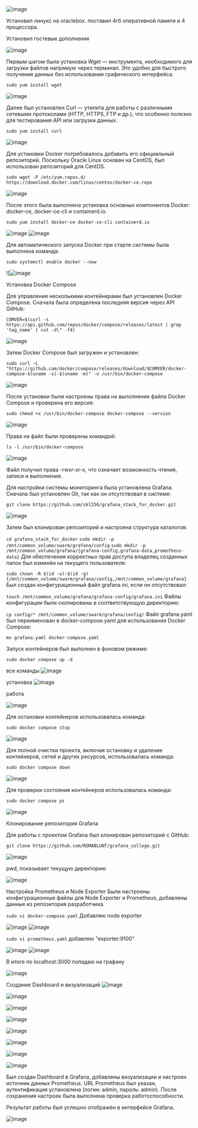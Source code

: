 ![image](https://github.com/user-attachments/assets/8a9873b7-872a-4e24-848d-c4e3a9b49ec1)


Установил линукс на oraclebox. поставил 4гб оперативной памяти и 4 процессора.

Установил гостевые дополнения

![image](https://github.com/user-attachments/assets/986e6ac4-0075-4f86-a5c5-328a47e05a11)

Первым шагом была установка Wget — инструмента, необходимого для загрузки файлов напрямую через терминал. Это удобно для быстрого получения данных без использования графического интерфейса.

`sudo yum install wget`

![image](https://github.com/user-attachments/assets/eacdf3a0-eb42-42f9-861a-cc57e12aea48)

Далее был установлен Curl — утилита для работы с различными сетевыми протоколами (HTTP, HTTPS, FTP и др.), что особенно полезно для тестирования API или загрузки данных.

`sudo yum install curl`

![image](https://github.com/user-attachments/assets/d353160c-2dd6-47c8-b5aa-3f0d35e819d7)

Для установки Docker потребовалось добавить его официальный репозиторий. Поскольку Oracle Linux основан на CentOS, был использован репозиторий для CentOS.

`sudo wget -P /etc/yum.repos.d/ https://download.docker.com/linux/centos/docker-ce.repo`

![image](https://github.com/user-attachments/assets/a655e55a-e196-4191-bb68-0e56e8ced114)

После этого была выполнена установка основных компонентов Docker: docker-ce, docker-ce-cli и containerd.io.

`sudo yum install docker-ce docker-ce-cli containerd.io`

![image](https://github.com/user-attachments/assets/a5b084eb-89b1-4f3e-9f81-5c40dd0bee5d)
![image](https://github.com/user-attachments/assets/1f8253e3-9d35-4d6c-9d44-d16ae3019d53)

Для автоматического запуска Docker при старте системы была выполнена команда:

`sudo systemctl enable docker --now`

![![image](https://github.com/user-attachments/assets/39762f9a-8450-4429-92e9-13d1a44ddd02)

Установка Docker Compose

Для управления несколькими контейнерами был установлен Docker Compose. Сначала была определена последняя версия через API GitHub:

`COMVER=$(curl -s https://api.github.com/repos/docker/compose/releases/latest | grep 'tag_name' | cut -d\" -f4)`

![image](https://github.com/user-attachments/assets/bd0dc96d-abd6-4b4c-93a7-80cc21e9bcc4)

Затем Docker Compose был загружен и установлен:

`sudo curl -L "https://github.com/docker/compose/releases/download/$COMVER/docker-compose-$(uname -s)-$(uname -m)" -o /usr/bin/docker-compose`

![image](https://github.com/user-attachments/assets/04c1088d-7bc4-4ffc-8935-fe1b09007aa5)

После установки были настроены права на выполнение файла Docker Compose и проверена его версия:

`sudo chmod +x /usr/bin/docker-compose docker-compose --version`

![image](https://github.com/user-attachments/assets/e9110c9f-7a03-44b8-8240-3ce2f6ce19c6)

Права на файл были проверены командой:

`ls -l /usr/bin/docker-compose`

![image](https://github.com/user-attachments/assets/f44de82c-44b2-4212-ae49-d1ec479267c8)

Файл получил права -rwxr-xr-x, что означает возможность чтения, записи и выполнения.

Для настройки системы мониторинга была установлена Grafana. Сначала был установлен Git, так как он отсутствовал в системе:

`git clone https://github.com/skl256/grafana_stack_for_docker.git`

![image](https://github.com/user-attachments/assets/f133af13-e81f-4375-bffb-bb835e853038)

Затем был клонирован репозиторий и настроена структура каталогов:

`cd grafana_stack_for_docker`
`sudo mkdir -p /mnt/common_volume/swarm/grafana/config`
`sudo mkdir -p /mnt/common_volume/grafana/{grafana-config,grafana-data,prometheus-data}`
Для обеспечения корректных прав доступа владелец созданных папок был изменён на текущего пользователя:

`sudo chown -R $(id -u):$(id -g) {/mnt/common_volume/swarm/grafana/config,/mnt/common_volume/grafana}`
Был создан конфигурационный файл grafana.ini, если он отсутствовал:

`touch /mnt/common_volume/grafana/grafana-config/grafana.ini`
Файлы конфигурации были скопированы в соответствующую директорию:

`cp config/* /mnt/common_volume/swarm/grafana/config/`
Файл grafana.yaml был переименован в docker-compose.yaml для использования Docker Compose:

`mv grafana.yaml docker-compose.yaml`

Запуск контейнеров был выполнен в фоновом режиме:

`sudo docker compose up -d`


все команды
![image](https://github.com/user-attachments/assets/c8ec3bb5-9f1d-40fb-b83a-0664159d4461)

установка
![image](https://github.com/user-attachments/assets/c81fe24a-3111-4919-8c01-f730f99b2de6)

работа

![image](https://github.com/user-attachments/assets/85630126-0d5f-4a0d-a93d-3ba8774349ba)

Для остановки контейнеров использовалась команда:

`sudo docker compose stop`

![image](https://github.com/user-attachments/assets/38fc2417-9e2c-42b5-82c1-b945faf2161c)

Для полной очистки проекта, включая остановку и удаление контейнеров, сетей и других ресурсов, использовалась команда:

`sudo docker compose down`

![image](https://github.com/user-attachments/assets/f39435c1-5203-4b69-bdd6-f613118b300e)

Для проверки состояния контейнеров использовалась команда:


`sudo docker compose ps`

![image](https://github.com/user-attachments/assets/7d1c13c0-749a-4ad8-b11a-54e7f8fb7c93)


Клонирование репозитория Grafana

Для работы с проектом Grafana был клонирован репозиторий с GitHub:

`git clone https://github.com/ROMABLUNT/grafana_college.git`

![image](https://github.com/user-attachments/assets/10945b47-9bf3-4901-a412-ae40cc11c031)

pwd, показывает текущую директорию

![image](https://github.com/user-attachments/assets/87cccbea-0113-4fe1-b350-f7b13ec6b382)

Настройка Prometheus и Node Exporter
Были настроены конфигурационные файлы для Node Exporter и Prometheus, добавлены данные из репозитория разработчика.

`sudo vi docker-compose.yaml` Добавляю node exporter

![image](https://github.com/user-attachments/assets/9c680ae2-f77a-48ae-9675-5da2111d23bf)
![image](https://github.com/user-attachments/assets/d5e5e488-1efc-43a6-a448-7ba54f45be5b)

`sudo vi prometheus.yaml` добавляю  "exporter:9100"

![image](https://github.com/user-attachments/assets/bd289172-1ab0-43b7-bbe1-4fcb5e3eafe0)
![image](https://github.com/user-attachments/assets/d3fa7137-b72d-4ce9-bad7-7e4c52af8046)

В итоге по localhost:3000 попадаю на графану

![image](https://github.com/user-attachments/assets/c0b13726-fcf7-4c47-941f-f30ca0a5617b)


Создание Dashboard и визуализаций
![image](https://github.com/user-attachments/assets/4c16da06-2ed3-44db-9bb0-fe7b18c982a1)

![image](https://github.com/user-attachments/assets/6a24d4d4-6546-454a-9796-5d4df3359eed)

![image](https://github.com/user-attachments/assets/ddb8ff8a-2ebd-4e96-b1ed-995a2e18e188)

![image](https://github.com/user-attachments/assets/2bad764f-d863-4687-9518-addf217bd77a)

![image](https://github.com/user-attachments/assets/0c38c8fa-3857-486c-bdb6-dba5017605bb)

![image](https://github.com/user-attachments/assets/210fd384-8789-4160-8b85-d3e8b389f2f1)

![image](https://github.com/user-attachments/assets/7090a661-c282-4788-ada5-28d85461a842)

![image](https://github.com/user-attachments/assets/87d5d79d-63db-49d9-8e05-5841c873fac5)


Был создан Dashboard в Grafana, добавлены визуализации и настроен источник данных Prometheus. URL Prometheus был указан, аутентификация установлена (логин: admin, пароль: admin). После сохранения настроек была выполнена проверка работоспособности.


Результат работы был успешно отображён в интерфейсе Grafana.

![image](https://github.com/user-attachments/assets/75ff6834-3315-4e60-b88f-fea246d442e5)

